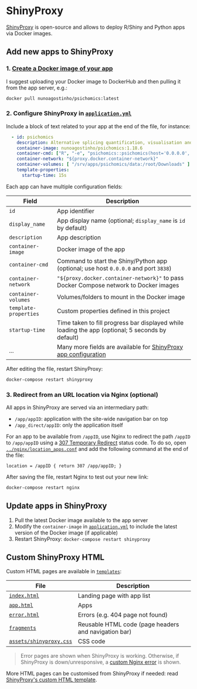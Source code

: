 # ShinyProxy

[ShinyProxy][] is open-source and allows to deploy R/Shiny and Python apps via
Docker images.

[ShinyProxy]: https://shinyproxy.io

## Add new apps to ShinyProxy

### 1. [Create a Docker image of your app][deploying]

I suggest uploading your Docker image to DockerHub and then pulling it from the
app server, e.g.:

```bash
docker pull nunoagostinho/psichomics:latest
```

[deploying]: https://shinyproxy.io/documentation/deploying-apps/

### 2. Configure ShinyProxy in [`application.yml`][application.yml]

Include a block of text related to your app at the end of the file, for
instance:

```yml
  - id: psichomics
    description: Alternative splicing quantification, visualisation and analysis
    container-image: nunoagostinho/psichomics:1.18.6
    container-cmd: ["R", "-e", "psichomics::psichomics(host='0.0.0.0', port=3838)"]
    container-network: "${proxy.docker.container-network}"
    container-volumes: [ "/srv/apps/psichomics/data:/root/Downloads" ]
    template-properties:
      startup-time: 15s
```

Each app can have multiple configuration fields:

Field               | Description
------------------- | --------------
`id`                | App identifier
`display_name`      | App display name (optional; `display_name` is `id` by default)
`description`       | App description
`container-image`   | Docker image of the app
`container-cmd`     | Command to start the Shiny/Python app (optional; use host `0.0.0.0` and port `3838`)
`container-network` | `"${proxy.docker.container-network}"` to pass Docker Compose network to Docker images
`container-volumes` | Volumes/folders to mount in the Docker image
`template-properties` | Custom properties defined in this project
`startup-time`      | Time taken to fill progress bar displayed while loading the app (optional; 5 seconds by default)
...                 | Many more fields are available for [ShinyProxy app configuration][app-config]

After editing the file, restart ShinyProxy:

```bash
docker-compose restart shinyproxy
```

[application.yml]: application.yml
[app-config]: https://shinyproxy.io/documentation/configuration/#apps

### 3. Redirect from an URL location via Nginx (optional)

All apps in ShinyProxy are served via an intermediary path:

- `/app/appID`: application with the site-wide navigation bar on top
- `/app_direct/appID`: only the application itself

For an app to be available from `/appID`, use Nginx to redirect the path
`/appID` to `/app/appID` using a [307 Temporary Redirect][307] status code.
To do so, open [`../nginx/location_apps.conf`][location_apps.conf] and add
the following command at the end of the file:

```nginx
location = /appID { return 307 /app/appID; }
```

After saving the file, restart Nginx to test out your new link:

```bash
docker-compose restart nginx
```

[307]: https://developer.mozilla.org/en-US/docs/Web/HTTP/Status/307
[location_apps.conf]: ../nginx/location_apps.conf

## Update apps in ShinyProxy

1. Pull the latest Docker image available to the app server
2. Modify the `container-image` in [`application.yml`][application.yml] to
include the latest version of the Docker image (if applicable)
3. Restart ShinyProxy: `docker-compose restart shinyproxy`

## Custom ShinyProxy HTML

Custom HTML pages are available in [`templates`](templates):

File                                 | Description
-------------------------------------|---------------------------------
[`index.html`](templates/index.html) | Landing page with app list
[`app.html`](templates/app.html)     | Apps
[`error.html`](templates/error.html) | Errors (e.g. 404 page not found)
[`fragments`](templates/fragments)   | Reusable HTML code (page headers and navigation bar)
[`assets/shinyproxy.css`](assets/shinyproxy.css) | CSS code

> Error pages are shown when ShinyProxy is working. Otherwise, if ShinyProxy is
down/unresponsive, a [custom Nginx error][nginx-error] is shown.

[nginx-error]: ../nginx#custom-html-pages-eg-502-error-page

More HTML pages can be customised from ShinyProxy if needed: read
[ShinyProxy's custom HTML template][custom-HTML].

[custom-HTML]: https://github.com/openanalytics/shinyproxy-config-examples/tree/master/04-custom-html-template
